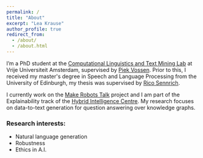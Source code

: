 ```yaml
---
permalink: /
title: "About"
excerpt: "Lea Krause"
author_profile: true
redirect_from: 
  - /about/
  - /about.html
---
```


I’m a PhD student at the [Computational Linguistics and Text Mining Lab](http://www.cltl.nl/) at Vrije Universiteit Amsterdam, supervised by [Piek Vossen](https://vossen.info/.). Prior to this, I received my master's degree in Speech and Language Processing from the University of Edinburgh, my thesis was supervised by [Rico Sennrich](https://www.cl.uzh.ch/de/people/team/compling/sennrich.html).

I currently work on the [Make Robots Talk](http://makerobotstalk.nl/) project and I am part of the Explainability track of the [Hybrid Intelligence Centre](https://www.hybrid-intelligence-centre.nl/).
My research focuses on data-to-text generation for question answering over knowledge graphs.

### Research interests:
* Natural language generation
* Robustness
* Ethics in A.I.
